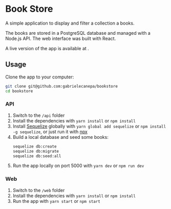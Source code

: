 # Book Store

A simple application to display and filter a collection a books.

The books are stored in a PostgreSQL database and managed with a Node.js API. The web interface was built with React.

A live version of the app is available at []().

## Usage

Clone the app to your computer:

```sh
git clone git@github.com:gabrielecanepa/bookstore
cd bookstore
```

### API

1. Switch to the `/api` folder
2. Install the dependencies with `yarn install` or `npm install`
3. Install [Sequelize]() globally with `yarn global add sequelize` or `npm install -g sequelize`, or just run it with [npx]()
4. Build a local database and seed some books:
   ```sh
   sequelize db:create
   sequelize db:migrate
   sequelize db:seed:all
   ``` 
5. Run the app locally on port 5000 with `yarn dev` or `npm run dev`

### Web

1. Switch to the `/web` folder
2. Install the dependencies with `yarn install` or `npm install`
3. Run the app with `yarn start` or `npm start`



